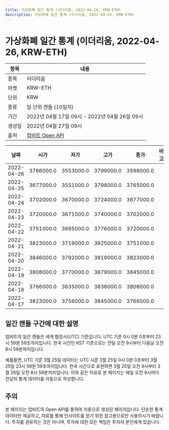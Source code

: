 ```yaml
---
title: 가상화폐 일간 통계 (이더리움, 2022-04-26, KRW-ETH)
description: 가상화폐 일간 통계 (이더리움, 2022-04-26, KRW-ETH)
---
```



가상화폐 일간 통계 (이더리움, 2022-04-26, KRW-ETH)
===

|항목|내용|
|--|--|
|종목|이더리움|
|마켓|KRW-ETH|
|단위|KRW|
|종류|일 단위 캔들 (10일치)|
|기간|2022년 04월 17일 09시 - 2022년 04월 26일 09시|
|생성일|2022년 04월 27일 09시|
|출처|[업비트 Open API](https://docs.upbit.com)|


|날짜|시가|저가|고가|종가|비고|
|--|--|--|--|--|--|
|2022-04-26|3766000.0|3553000.0|3799000.0|3596000.0|    |
|2022-04-25|3677000.0|3551000.0|3798000.0|3765000.0|    |
|2022-04-24|3702000.0|3670000.0|3724000.0|3677000.0|    |
|2022-04-23|3720000.0|3671000.0|3740000.0|3702000.0|    |
|2022-04-22|3751000.0|3695000.0|3776000.0|3720000.0|    |
|2022-04-21|3823000.0|3719000.0|3925000.0|3751000.0|    |
|2022-04-20|3846000.0|3792000.0|3919000.0|3823000.0|    |
|2022-04-19|3808000.0|3770000.0|3879000.0|3845000.0|    |
|2022-04-18|3766000.0|3635000.0|3838000.0|3808000.0|    |
|2022-04-17|3823000.0|3756000.0|3845000.0|3766000.0|    |


일간 캔들 구간에 대한 설명
---


업비트의 일간 캔들은 세계 협정시(UTC) 기준입니다. 
UTC 기준 0시 0분 0초부터 23시 59분 59초까지입니다. 
한국 시간인 KST 기준으로는 전일 오전 9시부터 다음날 오전 8시 59분까지입니다. 


예를들면, UTC 기준 3월 25일 데이터는 UTC 시준 3월 25일 0시 0분 0초부터 3월 25일 23시 59분 59초까지입니다. 
한국 시간으로 표현하면 3월 25일 오전 9시부터 3월 26일 오전 8시 59분까지입니다. 
이와 같은 이유로 본 페이지는 매일 오전 9시마다 전날의 통계 데이터를 자동으로 작성합니다. 


주의
---


본 페이지는 업비트의 Open API를 통하여 자동으로 생성된 페이지입니다. 
단순한 통계 데이터만 제공하고, 자료를 통해 인사이트를 얻기 위한 참고용으로만 사용하시기 바랍니다. 
투자를 권유하는 것은 아니며, 투자에 대한 모든 책임은 투자자 본인에게 있습니다. 
